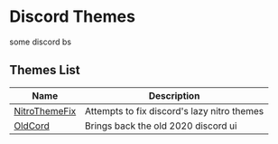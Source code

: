 # Discord Themes
some discord bs

## Themes List
Name | Description
-----|--------------|
[NitroThemeFix](https://github.com/milbits/discord-themes/nitrofix) | Attempts to fix discord's lazy nitro themes
[OldCord](https://github.com/milbits/oldcord) | Brings back the old 2020 discord ui